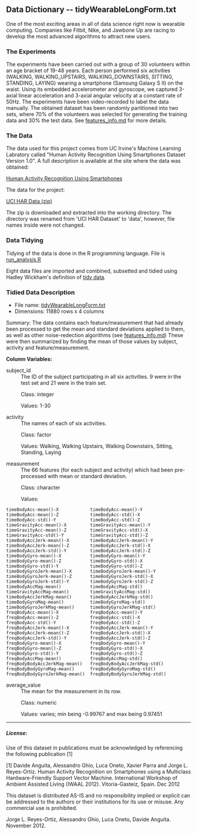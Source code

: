 ## Data Dictionary -- tidyWearableLongForm.txt

One of the most exciting areas in all of data science right now is wearable computing. Companies like Fitbit, Nike, and Jawbone Up are racing to develop the most advanced algorithms to attract new users.

### The Experiments

The experiments have been carried out with a group of 30 volunteers within an age bracket of 19-48 years. Each person performed six activities (WALKING, WALKING_UPSTAIRS, WALKING_DOWNSTAIRS, SITTING, STANDING, LAYING) wearing a smartphone (Samsung Galaxy S II) on the waist. Using its embedded accelerometer and gyroscope, we captured 3-axial linear acceleration and 3-axial angular velocity at a constant rate of 50Hz. The experiments have been video-recorded to label the data manually. The obtained dataset has been randomly partitioned into two sets, where 70% of the volunteers was selected for generating the training data and 30% the test data. See [features\_info.md](features\_info.md) for more details.

### The Data

The data used for this project comes from UC Irvine's Machine Learning Labratory called "Human Activity Recognition Using Smartphones Dataset
Version 1.0". A full description is available at the site where the data was obtained:

[Human Activity Recognition Using Smartphones](http://archive.ics.uci.edu/ml/datasets/Human+Activity+Recognition+Using+Smartphones)

The data for the project:

[UCI HAR Data (zip)](https://d396qusza40orc.cloudfront.net/getdata%2Fprojectfiles%2FUCI%20HAR%20Dataset.zip)

The zip is downloaded and extracted into the working directory. The directory was renamed from 'UCI HAR Dataset' to 'data', however, file names inside were not changed.

### Data Tidying

Tidying of the data is done in the R programming language. File is [run\_analysis.R](run\_analysis.R "R script")

Eight data files are imported and combined, subsetted and tidied using Hadley Wickham's definition of [tidy data](AboutTidyData.md  "About Long Form Tidy Data").

### Tidied Data Description

* File name: [tidyWearableLongForm.txt](tidyWearableLongForm.txt "The exported tidy data")
* Dimensions: 11880 rows x 4 columns

Summary: The data contains each feature/measurement that had already been processed to get the mean and standard deviations applied to them, as well as other noise-redection algorithms (see [features\_info.md](features\_info.md)) These were then summarized by finding the mean of those values by subject, activity and feature/measurement.

**Column Variables:**

<dt>subject_id</dt>
<dd>The ID of the subject participating in all six activities. 9 were in the test set and 21 were in the train set.

Class: integer

Values: 1-30
</dd>

<dt>activity</dt>
<dd>The names of each of six activities.

Class: factor

Values: Walking, Walking Upstairs, Walking Downstairs, Sitting, Standing, Laying</dd>

<dt>measurement</dt>
<dd>The 66 features (for each subject and activity) which had been pre-processed with mean or standard deviation.

Class: character

Values:</dd>

    timeBodyAcc-mean()-X            timeBodyAcc-mean()-Y          
    timeBodyAcc-mean()-Z            timeBodyAcc-std()-X           
    timeBodyAcc-std()-Y             timeBodyAcc-std()-Z           
    timeGravityAcc-mean()-X         timeGravityAcc-mean()-Y       
    timeGravityAcc-mean()-Z         timeGravityAcc-std()-X        
    timeGravityAcc-std()-Y          timeGravityAcc-std()-Z        
    timeBodyAccJerk-mean()-X        timeBodyAccJerk-mean()-Y      
    timeBodyAccJerk-mean()-Z        timeBodyAccJerk-std()-X       
    timeBodyAccJerk-std()-Y         timeBodyAccJerk-std()-Z       
    timeBodyGyro-mean()-X           timeBodyGyro-mean()-Y         
    timeBodyGyro-mean()-Z           timeBodyGyro-std()-X          
    timeBodyGyro-std()-Y            timeBodyGyro-std()-Z          
    timeBodyGyroJerk-mean()-X       timeBodyGyroJerk-mean()-Y     
    timeBodyGyroJerk-mean()-Z       timeBodyGyroJerk-std()-X      
    timeBodyGyroJerk-std()-Y        timeBodyGyroJerk-std()-Z      
    timeBodyAccMag-mean()           timeBodyAccMag-std()          
    timeGravityAccMag-mean()        timeGravityAccMag-std()       
    timeBodyAccJerkMag-mean()       timeBodyAccJerkMag-std()      
    timeBodyGyroMag-mean()          timeBodyGyroMag-std()         
    timeBodyGyroJerkMag-mean()      timeBodyGyroJerkMag-std()     
    freqBodyAcc-mean()-X            freqBodyAcc-mean()-Y          
    freqBodyAcc-mean()-Z            freqBodyAcc-std()-X           
    freqBodyAcc-std()-Y             freqBodyAcc-std()-Z           
    freqBodyAccJerk-mean()-X        freqBodyAccJerk-mean()-Y      
    freqBodyAccJerk-mean()-Z        freqBodyAccJerk-std()-X       
    freqBodyAccJerk-std()-Y         freqBodyAccJerk-std()-Z       
    freqBodyGyro-mean()-X           freqBodyGyro-mean()-Y         
    freqBodyGyro-mean()-Z           freqBodyGyro-std()-X          
    freqBodyGyro-std()-Y            freqBodyGyro-std()-Z          
    freqBodyAccMag-mean()           freqBodyAccMag-std()          
    freqBodyBodyAccJerkMag-mean()   freqBodyBodyAccJerkMag-std()  
    freqBodyBodyGyroMag-mean()      freqBodyBodyGyroMag-std()     
    freqBodyBodyGyroJerkMag-mean()  freqBodyBodyGyroJerkMag-std()

<dt>average_value</dt>

<dd>The mean for the measurement in its row.

Class: numeric

Values: varies; min being -0.99767 and max being 0.97451</dd>

---
##### License:

Use of this dataset in publications must be acknowledged by referencing the following publication [1] 

[1] Davide Anguita, Alessandro Ghio, Luca Oneto, Xavier Parra and Jorge L. Reyes-Ortiz. Human Activity Recognition on Smartphones using a Multiclass Hardware-Friendly Support Vector Machine. International Workshop of Ambient Assisted Living (IWAAL 2012). Vitoria-Gasteiz, Spain. Dec 2012

This dataset is distributed AS-IS and no responsibility implied or explicit can be addressed to the authors or their institutions for its use or misuse. Any commercial use is prohibited.

Jorge L. Reyes-Ortiz, Alessandro Ghio, Luca Oneto, Davide Anguita. November 2012.
